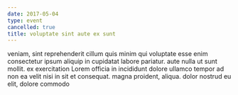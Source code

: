 ```yaml
---
date: 2017-05-04
type: event
cancelled: true
title: voluptate sint aute ex sunt
---
```

veniam, sint reprehenderit cillum quis minim qui voluptate esse enim consectetur ipsum aliquip in cupidatat labore pariatur. aute nulla ut sunt mollit. ex exercitation Lorem officia in incididunt dolore ullamco tempor ad non ea velit nisi in sit et consequat. magna proident, aliqua. dolor nostrud eu elit, dolore commodo
